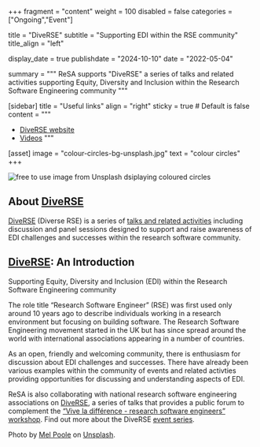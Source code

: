+++
fragment = "content"
weight = 100
disabled = false
categories = ["Ongoing","Event"]

title = "DiveRSE"
subtitle = "Supporting EDI within the RSE community"
title_align = "left"

display_date = true
publishdate = "2024-10-10"
date = "2022-05-04"


summary = """
ReSA supports "DiveRSE" a series of talks and related activities supporting Equity, Diversity and Inclusion within the Research Software Engineering community
"""


[sidebar]
  title = "Useful links"
  align = "right"
  sticky = true # Default is false
  content = """
  * [DiveRSE website](https://diverse-rse.github.io/)
  * [Videos](https://www.youtube.com/channel/UCL7rYOIAP1Rx_VajLPDF-hA)
  """

[asset]
  image = "colour-circles-bg-unsplash.jpg"
  text = "colour circles"
+++

<img src="colour-circles-bg-unsplash.jpg"
     alt="free to use image from Unsplash dsiplaying coloured circles" />
     
## About [DiveRSE](https://diverse-rse.github.io/)

[DiveRSE](https://diverse-rse.github.io/) (Diverse RSE) is a series of [talks and related activities](https://diverse-rse.github.io/) including discussion and panel sessions designed to support and raise awareness of EDI challenges and successes within the research software community.

## [DiveRSE](https://diverse-rse.github.io/): An Introduction
Supporting Equity, Diversity and Inclusion (EDI) within the Research Software Engineering community

The role title “Research Software Engineer” (RSE) was first used only around 10 years ago to describe individuals working in a research environment but focusing on building software. The Research Software Engineering movement started in the UK but has since spread around the world with international associations appearing in a number of countries.

As an open, friendly and welcoming community, there is enthusiasm for discussion about EDI challenges and successes. There have already been various examples within the community of events and related activties providing opportunities for discussing and understanding aspects of EDI.

ReSA is also collaborating with national research software engineering associations on [DiveRSE](https://diverse-rse.github.io/), a series of talks that provides a public forum to complement the [“Vive la différence - research software engineers” workshop](https://www.researchsoft.org/events/2022-04/). Find out more about the DiveRSE [event series](https://diverse-rse.github.io/about).

Photo by <a href="https://unsplash.com/@melpoole?utm_source=unsplash&utm_medium=referral&utm_content=creditCopyText">Mel Poole</a> on <a href="https://unsplash.com/photos/ToI01Apo4Pk">Unsplash</a>.
